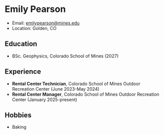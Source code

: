 # Emily Pearson
- Email: emilypearson@mines.edu
- Location: Golden, CO

## Education
- BSc. Geophysics, Colorado School of Mines (2027)

## Experience
- **Rental Center Technician**, Colorado School of Mines Outdoor Recreation Center (June 2023-May 2024)
- **Rental Center Manager**, Colorado School of Mines Outdoor Recreation Center (January 2025-present)

## Hobbies
- Baking
